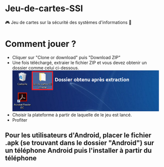 # Jeu-de-cartes-SSI
🎮 Jeu de cartes sur la sécurité des systèmes d'informations 🔐

# Comment jouer ?
- Cliquer sur "Clone or download" puis "Download ZIP"
- Une fois téléchargé, extraier le fichier ZIP et vous devez obtenir un dossier comme celui ci-dessous.
![](images/extract.png)
- Choisir la plateforme à partir de laquelle de le jeu est lancé.
- Profiter

## Pour les utilisateurs d'Android, placer le fichier .apk (se trouvant dans le dossier "Android") sur un téléphone Android puis l'installer à partir du téléphone

